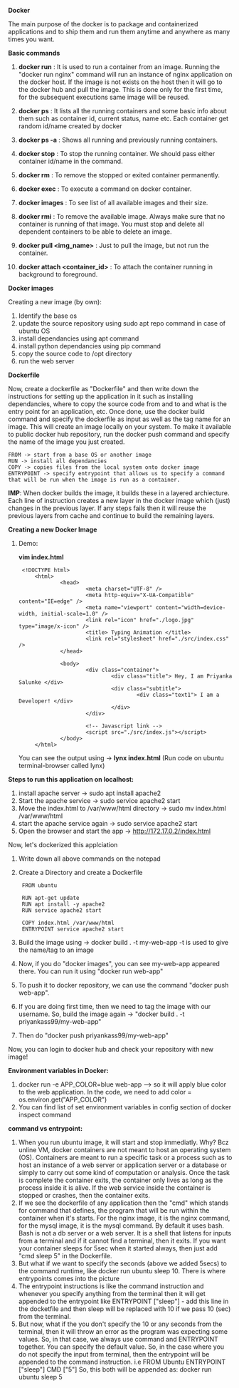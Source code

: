 
**Docker**

The main purpose of the docker is to package and containerized applications and to ship them and run them anytime and anywhere as many times you want. 

**Basic commands**

1. **docker run** : It is used to run a container from an image. Running the "docker run nginx" command will run an instance of nginx application on the docker host. If the image is not exists on the host then it will go to the docker hub and pull the image. This is done only for the first time, for the subsequent executions same image will be reused.

2. **docker ps** : It lists all the running containers and some basic info about them such as container id, current status, name etc. Each container get random id/name created by docker

3. **docker ps -a** : Shows all running and previously running containers.

4. **docker stop** : To stop the running container. We should pass either container id/name in the command.

5. **docker rm** : To remove the stopped or exited container permanently.
6. **docker exec** : To execute a command on docker container.
7. **docker images** : To see list of all available images and their size.
8. **docker rmi** : To remove the available image. Always make sure that no container is running of that image. You must stop and delete all dependent containers to be able to delete an image.
9. **docker pull <img_name>** : Just to pull the image, but not run the container.
10. **docker attach <container_id>** : To attach the container running in background to foreground.

**Docker images**

Creating a new image (by own):

1. Identify the base os
2. update the source repository using sudo apt repo command in case of ubuntu OS
3. install dependancies using apt command
4. install python dependancies using pip command
5. copy the source code to /opt directory
6. run the web server

**Dockerfile**

Now, create a dockerfile as "Dockerfile" and then write down the instructions for setting up the application in it such as installing dependancies, where to copy the source code from and to and what is the entry point for an application, etc.
Once done, use the docker build command and specify the dockerfile as input as well as the tag name for an image. This will create an image locally on your system. 
To make it available to public docker hub repository, run the docker push command and specify the name of the image you just created. 


    FROM -> start from a base OS or another image
    RUN -> install all dependancies
    COPY -> copies files from the local system onto docker image
    ENTRYPOINT -> specify entrypoint that allows us to specify a command that will be run when the image is run as a container.

**IMP**: When docker builds the image, it builds these in a layered archiecture. Each line of instruction creates a new layer in the docker image which (just) changes in the previous layer. If any steps fails then it will reuse the previous layers from cache and continue to build the remaining layers.

**Creating a new Docker Image**

1. Demo:

    **vim index.html** 

        <!DOCTYPE html>
            <html>
                    <head>
                            <meta charset="UTF-8" />
                            <meta http-equiv="X-UA-Compatible" content="IE=edge" />
                            <meta name="viewport" content="width=device-width, initial-scale=1.0" />
                            <link rel="icon" href="./logo.jpg" type="image/x-icon" />
                            <title> Typing Animation </title>
                            <link rel="stylesheet" href="./src/index.css" />
                    </head>

                    <body>
                            <div class="container">
                                    <div class="title"> Hey, I am Priyanka Salunke </div>
                                    <div class="subtitle">
                                            <div class="text1"> I am a Developer! </div>
                                    </div>
                            </div>

                            <!-- Javascript link -->
                            <script src="./src/index.js"></script>
                    </body>
            </html>

    You can see the output using -> **lynx index.html**  (Run code on ubuntu terminal-browser called lynx)

**Steps to run this application on localhost:**
1. install apache server -> sudo apt install apache2
2. Start the apache service -> sudo service apache2 start
3. Move the index.html to /var/www/html directory -> sudo mv index.html /var/www/html
4. start the apache service again -> sudo service apache2 start
5. Open the browser and start the app -> http://172.17.0.2/index.html

Now, let's dockerized this applciation
1. Write down all above commands on the notepad
2. Create a Directory and create a Dockerfile

        FROM ubuntu

        RUN apt-get update
        RUN apt install -y apache2
        RUN service apache2 start

        COPY index.html /var/www/html
        ENTRYPOINT service apache2 start
        
3. Build the image using -> docker build . -t my-web-app
-t is used to give the name/tag to an image

4. Now, if you do "docker images", you can see my-web-app appeared there. You can run it using "docker run web-app"

5. To push it to docker repository, we can use the command "docker push web-app".

6. If you are doing first time, then we need to tag the image with our username. So, build the image again -> "docker build . -t priyankass99/my-web-app"

7. Then do "docker push priyankass99/my-web-app"

Now, you can login to docker hub and check your repository with new image!

**Environment variables in Docker:**

1. docker run -e APP_COLOR=blue web-app --> so it will apply blue color to the web application. In the code, we need to add color = os.environ.get("APP_COLOR")
2. You can find list of set environment variables in config section of docker inspect command

**command vs entrypoint:**
1. When you run ubuntu image, it will start and stop immediatly. Why? Bcz unline VM, docker containers are not meant to host an operating system (OS). Containers are meant to run a specific task or a process such as to host an instance of a web server or application server or a database or simply to carry out some kind of computation or analysis. Once the task is complete the container exits, the container only lives as long as the process inside it is alive. If the web service inside the container is stopped or crashes, then the container exits. 
2. If we see the dockerfile of any application then the "cmd" which stands for command that defines, the program that will be run within the container when it's starts. For the nginx image, it is the nginx command, for the mysql image, it is the mysql command. By default it uses bash. Bash is not a db server or a web server. It is a shell that listens for inputs from a terminal and if it cannot find a terminal, then it exits. If you want your container sleeps for 5sec when it started always, then just add "cmd sleep 5" in the Dockerfile.
3. But what if we want to specify the seconds (above we added 5secs) to the command runtime, like docker run ubuntu sleep 10. There is where entrypoints comes into the picture
4. The entrypoint instructions is like the command instruction and whenever you specify anything from the terminal then it will get appended to the entrypoint like ENTRYPOINT ["sleep"] - add this line in the docketfile and then sleep will be replaced with 10 if we pass 10 (sec) from the terminal.
5. But now, what if the you don't specify the 10 or any seconds from the terminal, then it will throw an error as the program was expecting some values. So, in that case, we always use command and ENTRYPOINT together. You can specify the default value. So, in the case where you do not specify the input from terminal, then the entrypoint will be appended to the command instruction. i.e 
FROM Ubuntu
ENTRYPOINT ["sleep"]
CMD ["5"]
So, this both will be appended as: docker run ubuntu sleep 5

